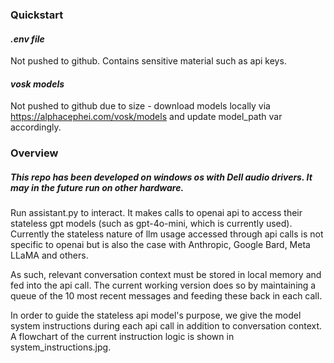### Quickstart

#### *.env file*
Not pushed to github. Contains sensitive material such as api keys. 

#### *vosk models*
Not pushed to github due to size - download models locally via https://alphacephei.com/vosk/models and update model_path var accordingly.

### Overview

##### This repo has been developed on windows os with Dell audio drivers. It may in the future run on other hardware.

Run assistant.py to interact. It makes calls to openai api to access their stateless gpt models (such as gpt-4o-mini, which is currently used). Currently the stateless nature of llm usage accessed through api calls is not specific to openai but is also the case with Anthropic, Google Bard, Meta LLaMA and others.

As such, relevant conversation context must be stored in local memory and fed into the api call. The current working version does so by maintaining a queue of the 10 most recent messages and feeding these back in each call.

In order to guide the stateless api model's purpose, we give the model system instructions during each api call in addition to conversation context. A flowchart of the current instruction logic is shown in system_instructions.jpg.

